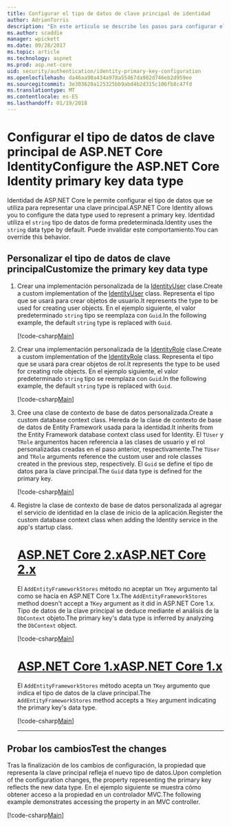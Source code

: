 ```yaml
---
title: Configurar el tipo de datos de clave principal de identidad
author: AdrienTorris
description: "En este artículo se describe los pasos para configurar el tipo de datos que desee utilizado para la clave principal de ASP.NET Core Identity."
ms.author: scaddie
manager: wpickett
ms.date: 09/28/2017
ms.topic: article
ms.technology: aspnet
ms.prod: asp.net-core
uid: security/authentication/identity-primary-key-configuration
ms.openlocfilehash: da46aa90a434a978a55467da982d746eb2d959ee
ms.sourcegitcommit: 3e303620a125325bb9abd4b2d315c106fb8c47fd
ms.translationtype: MT
ms.contentlocale: es-ES
ms.lasthandoff: 01/19/2018
---
```

# <a name="configure-the-aspnet-core-identity-primary-key-data-type"></a><span data-ttu-id="fcebf-103">Configurar el tipo de datos de clave principal de ASP.NET Core Identity</span><span class="sxs-lookup"><span data-stu-id="fcebf-103">Configure the ASP.NET Core Identity primary key data type</span></span>

<span data-ttu-id="fcebf-104">Identidad de ASP.NET Core le permite configurar el tipo de datos que se utiliza para representar una clave principal.</span><span class="sxs-lookup"><span data-stu-id="fcebf-104">ASP.NET Core Identity allows you to configure the data type used to represent a primary key.</span></span> <span data-ttu-id="fcebf-105">Identidad utiliza el `string` tipo de datos de forma predeterminada.</span><span class="sxs-lookup"><span data-stu-id="fcebf-105">Identity uses the `string` data type by default.</span></span> <span data-ttu-id="fcebf-106">Puede invalidar este comportamiento.</span><span class="sxs-lookup"><span data-stu-id="fcebf-106">You can override this behavior.</span></span>

## <a name="customize-the-primary-key-data-type"></a><span data-ttu-id="fcebf-107">Personalizar el tipo de datos de clave principal</span><span class="sxs-lookup"><span data-stu-id="fcebf-107">Customize the primary key data type</span></span>

1. <span data-ttu-id="fcebf-108">Crear una implementación personalizada de la [IdentityUser](https://docs.microsoft.com/aspnet/core/api/microsoft.aspnetcore.identity.entityframeworkcore.identityuser-1) clase.</span><span class="sxs-lookup"><span data-stu-id="fcebf-108">Create a custom implementation of the [IdentityUser](https://docs.microsoft.com/aspnet/core/api/microsoft.aspnetcore.identity.entityframeworkcore.identityuser-1) class.</span></span> <span data-ttu-id="fcebf-109">Representa el tipo que se usará para crear objetos de usuario.</span><span class="sxs-lookup"><span data-stu-id="fcebf-109">It represents the type to be used for creating user objects.</span></span> <span data-ttu-id="fcebf-110">En el ejemplo siguiente, el valor predeterminado `string` tipo se reemplaza con `Guid`.</span><span class="sxs-lookup"><span data-stu-id="fcebf-110">In the following example, the default `string` type is replaced with `Guid`.</span></span>

    [!code-csharp[Main](identity/sample/src/ASPNET-IdentityDemo-PrimaryKeysConfig/Models/ApplicationUser.cs?highlight=4&range=7-13)]

1. <span data-ttu-id="fcebf-111">Crear una implementación personalizada de la [IdentityRole](https://docs.microsoft.com/aspnet/core/api/microsoft.aspnetcore.identity.entityframeworkcore.identityrole-1) clase.</span><span class="sxs-lookup"><span data-stu-id="fcebf-111">Create a custom implementation of the [IdentityRole](https://docs.microsoft.com/aspnet/core/api/microsoft.aspnetcore.identity.entityframeworkcore.identityrole-1) class.</span></span> <span data-ttu-id="fcebf-112">Representa el tipo que se usará para crear objetos de rol.</span><span class="sxs-lookup"><span data-stu-id="fcebf-112">It represents the type to be used for creating role objects.</span></span> <span data-ttu-id="fcebf-113">En el ejemplo siguiente, el valor predeterminado `string` tipo se reemplaza con `Guid`.</span><span class="sxs-lookup"><span data-stu-id="fcebf-113">In the following example, the default `string` type is replaced with `Guid`.</span></span>
    
    [!code-csharp[Main](identity/sample/src/ASPNET-IdentityDemo-PrimaryKeysConfig/Models/ApplicationRole.cs?highlight=3&range=7-12)]
    
1. <span data-ttu-id="fcebf-114">Cree una clase de contexto de base de datos personalizada.</span><span class="sxs-lookup"><span data-stu-id="fcebf-114">Create a custom database context class.</span></span> <span data-ttu-id="fcebf-115">Hereda de la clase de contexto de base de datos de Entity Framework usada para la identidad.</span><span class="sxs-lookup"><span data-stu-id="fcebf-115">It inherits from the Entity Framework database context class used for Identity.</span></span> <span data-ttu-id="fcebf-116">El `TUser` y `TRole` argumentos hacen referencia a las clases de usuario y el rol personalizadas creadas en el paso anterior, respectivamente.</span><span class="sxs-lookup"><span data-stu-id="fcebf-116">The `TUser` and `TRole` arguments reference the custom user and role classes created in the previous step, respectively.</span></span> <span data-ttu-id="fcebf-117">El `Guid` se define el tipo de datos para la clave principal.</span><span class="sxs-lookup"><span data-stu-id="fcebf-117">The `Guid` data type is defined for the primary key.</span></span>

    [!code-csharp[Main](identity/sample/src/ASPNET-IdentityDemo-PrimaryKeysConfig/Data/ApplicationDbContext.cs?highlight=3&range=9-26)]
    
1. <span data-ttu-id="fcebf-118">Registre la clase de contexto de base de datos personalizada al agregar el servicio de identidad en la clase de inicio de la aplicación.</span><span class="sxs-lookup"><span data-stu-id="fcebf-118">Register the custom database context class when adding the Identity service in the app's startup class.</span></span>

    # <a name="aspnet-core-2xtabaspnetcore2x"></a>[<span data-ttu-id="fcebf-119">ASP.NET Core 2.x</span><span class="sxs-lookup"><span data-stu-id="fcebf-119">ASP.NET Core 2.x</span></span>](#tab/aspnetcore2x)
    
    <span data-ttu-id="fcebf-120">El `AddEntityFrameworkStores` método no aceptar un `TKey` argumento tal como se hacía en ASP.NET Core 1.x.</span><span class="sxs-lookup"><span data-stu-id="fcebf-120">The `AddEntityFrameworkStores` method doesn't accept a `TKey` argument as it did in ASP.NET Core 1.x.</span></span> <span data-ttu-id="fcebf-121">Tipo de datos de la clave principal se deduce mediante el análisis de la `DbContext` objeto.</span><span class="sxs-lookup"><span data-stu-id="fcebf-121">The primary key's data type is inferred by analyzing the `DbContext` object.</span></span>
    
    [!code-csharp[Main](identity/sample/src/ASPNETv2-IdentityDemo-PrimaryKeysConfig/Startup.cs?highlight=6-8&range=25-37)]
    
    # <a name="aspnet-core-1xtabaspnetcore1x"></a>[<span data-ttu-id="fcebf-122">ASP.NET Core 1.x</span><span class="sxs-lookup"><span data-stu-id="fcebf-122">ASP.NET Core 1.x</span></span>](#tab/aspnetcore1x)
    
    <span data-ttu-id="fcebf-123">El `AddEntityFrameworkStores` método acepta un `TKey` argumento que indica el tipo de datos de la clave principal.</span><span class="sxs-lookup"><span data-stu-id="fcebf-123">The `AddEntityFrameworkStores` method accepts a `TKey` argument indicating the primary key's data type.</span></span>
    
    [!code-csharp[Main](identity/sample/src/ASPNET-IdentityDemo-PrimaryKeysConfig/Startup.cs?highlight=9-11&range=39-55)]
    
    ---

## <a name="test-the-changes"></a><span data-ttu-id="fcebf-124">Probar los cambios</span><span class="sxs-lookup"><span data-stu-id="fcebf-124">Test the changes</span></span>

<span data-ttu-id="fcebf-125">Tras la finalización de los cambios de configuración, la propiedad que representa la clave principal refleja el nuevo tipo de datos.</span><span class="sxs-lookup"><span data-stu-id="fcebf-125">Upon completion of the configuration changes, the property representing the primary key reflects the new data type.</span></span> <span data-ttu-id="fcebf-126">En el ejemplo siguiente se muestra cómo obtener acceso a la propiedad en un controlador MVC.</span><span class="sxs-lookup"><span data-stu-id="fcebf-126">The following example demonstrates accessing the property in an MVC controller.</span></span>

[!code-csharp[Main](identity/sample/src/ASPNET-IdentityDemo-PrimaryKeysConfig/Controllers/AccountController.cs?name=snippet_GetCurrentUserId&highlight=6)]
